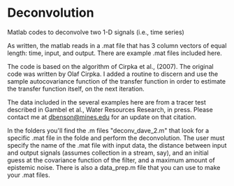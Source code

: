 # Deconvolution
Matlab codes to deconvolve two 1-D signals (i.e., time series)

As written, the matlab reads in a .mat file that has 3 column vectors of equal length: time, input, and output.  There are example .mat files included here.

The code is based on the algorithm of Cirpka et al., (2007).  The original code was written by Olaf Cirpka.  I added a routine to discern and use the sample autocovariance function of the transfer function in order to estimate the transfer function itself, on the next iteration.  

The data included in the several examples here are from a tracer test described in Gambel et al., Water Resources Research, in press.  Please contact me at dbenson@mines.edu for an update on that citation.

In the folders you'll find the .m files "deconv_dave_2.m" that look for a specific .mat file in the folde and perform the deconvolution. The user must specify the name of the .mat file with input data, the distance between input and output signals (assumes collection in a stream, say), and an initial guess at the covariance function of the filter, and a maximum amount of epistemic noise.  There is also a data_prep.m file that you can use to make your .mat files.  
